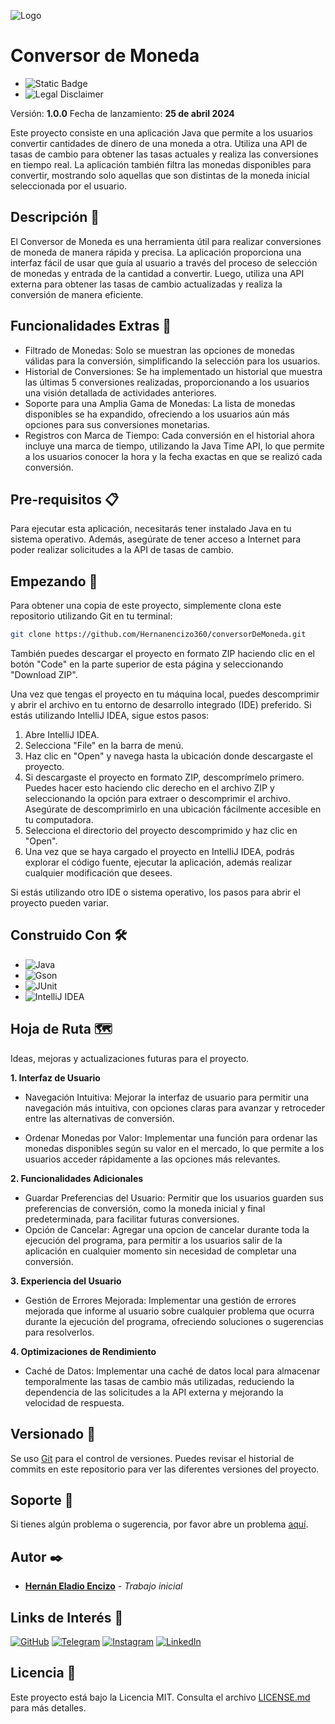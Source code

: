 ![Logo](https://dev-to-uploads.s3.amazonaws.com/uploads/articles/th5xamgrr6se0x5ro4g6.png)

# Conversor de Moneda
- ![Static Badge](https://img.shields.io/badge/Versi%C3%B3n-1.0--SNAPSHOT-blue?style=for-the-badge) 
- ![Legal Disclaimer](https://img.shields.io/badge/License-MIT-succes?style=for-the-badge&logoColor=white&color=blue)

Versión: **1.0.0**
Fecha de lanzamiento: **25 de abril 2024**

Este proyecto consiste en una aplicación Java que permite a los usuarios convertir cantidades de dinero de una moneda a otra. Utiliza una API de tasas de cambio para obtener las tasas actuales y realiza las conversiones en tiempo real. La aplicación también filtra las monedas disponibles para convertir, mostrando solo aquellas que son distintas de la moneda inicial seleccionada por el usuario.

## Descripción 📝

El Conversor de Moneda es una herramienta útil para realizar conversiones de moneda de manera rápida y precisa. La aplicación proporciona una interfaz fácil de usar que guía al usuario a través del proceso de selección de monedas y entrada de la cantidad a convertir. Luego, utiliza una API externa para obtener las tasas de cambio actualizadas y realiza la conversión de manera eficiente.

## Funcionalidades Extras 🚀

- Filtrado de Monedas: Solo se muestran las opciones de monedas válidas para la conversión, simplificando la selección para los usuarios.
- Historial de Conversiones: Se ha implementado un historial que muestra las últimas 5 conversiones realizadas, proporcionando a los usuarios una visión detallada de actividades anteriores.
- Soporte para una Amplia Gama de Monedas: La lista de monedas disponibles se ha expandido, ofreciendo a los usuarios aún más opciones para sus conversiones monetarias.
- Registros con Marca de Tiempo: Cada conversión en el historial ahora incluye una marca de tiempo, utilizando la Java Time API, lo que permite a los usuarios conocer la hora y la fecha exactas en que se realizó cada conversión.


## Pre-requisitos 📋

Para ejecutar esta aplicación, necesitarás tener instalado Java en tu sistema operativo. Además, asegúrate de tener acceso a Internet para poder realizar solicitudes a la API de tasas de cambio.

## Empezando 🏁

Para obtener una copia de este proyecto, simplemente clona este repositorio utilizando Git en tu terminal:

```bash
git clone https://github.com/Hernanencizo360/conversorDeMoneda.git
```

También puedes descargar el proyecto en formato ZIP haciendo clic en el botón "Code" en la parte superior de esta página y seleccionando "Download ZIP".

Una vez que tengas el proyecto en tu máquina local, puedes descomprimir y abrir el archivo en tu entorno de desarrollo integrado (IDE) preferido. 
Si estás utilizando IntelliJ IDEA, sigue estos pasos:

1. Abre IntelliJ IDEA.
2. Selecciona "File" en la barra de menú.
3. Haz clic en "Open" y navega hasta la ubicación donde descargaste el proyecto.
4. Si descargaste el proyecto en formato ZIP, descomprímelo primero. Puedes hacer esto haciendo clic derecho en el archivo ZIP y seleccionando la opción para extraer o descomprimir el archivo. Asegúrate de descomprimirlo en una ubicación fácilmente accesible en tu computadora.
5. Selecciona el directorio del proyecto descomprimido y haz clic en "Open".
6. Una vez que se haya cargado el proyecto en IntelliJ IDEA, podrás explorar el código fuente, ejecutar la aplicación, además realizar cualquier modificación que desees.

Si estás utilizando otro IDE o sistema operativo, los pasos para abrir el proyecto pueden variar.


## Construido Con 🛠️

- ![Java](https://img.shields.io/badge/java-17.0.11-blue.svg?style=for-the-badge&logo=openjdk&logoColor=black)
- ![Gson](https://img.shields.io/badge/Gson-2.10.1-succes?style=for-the-badge&logo=json&logoColor=red&color=succes)
- ![JUnit](https://img.shields.io/badge/JUnit%20Jupiter-RELEASE-success?style=for-the-badge&logo=junit5&logoColor=succes&color=red)
- ![IntelliJ IDEA](https://img.shields.io/badge/IntelliJIDEA-000000.svg?style=for-the-badge&logo=intellij-idea&logoColor=white)



## Hoja de Ruta 🗺️

Ideas, mejoras y actualizaciones futuras para el proyecto.

**1. Interfaz de Usuario**
- Navegación Intuitiva: Mejorar la interfaz de usuario para permitir una navegación más intuitiva, con opciones claras para avanzar y retroceder entre las alternativas de conversión.

- Ordenar Monedas por Valor: Implementar una función para ordenar las monedas disponibles según su valor en el mercado, lo que permite a los usuarios acceder rápidamente a las opciones más relevantes.

**2. Funcionalidades Adicionales**

- Guardar Preferencias del Usuario: Permitir que los usuarios guarden sus preferencias de conversión, como la moneda inicial y final predeterminada, para facilitar futuras conversiones.
- Opción de Cancelar: Agregar una opcion de cancelar durante toda la ejecución del programa, para permitir a los usuarios salir de la aplicación en cualquier momento sin necesidad de completar una conversión.

**3. Experiencia del Usuario**

- Gestión de Errores Mejorada: Implementar una gestión de errores mejorada que informe al usuario sobre cualquier problema que ocurra durante la ejecución del programa, ofreciendo soluciones o sugerencias para resolverlos.

**4. Optimizaciones de Rendimiento**

- Caché de Datos: Implementar una caché de datos local para almacenar temporalmente las tasas de cambio más utilizadas, reduciendo la dependencia de las solicitudes a la API externa y mejorando la velocidad de respuesta.

## Versionado 📌

Se uso [Git](https://git-scm.com) para el control de versiones. Puedes revisar el historial de commits en este repositorio para ver las diferentes versiones del proyecto.

## Soporte 🤝

Si tienes algún problema o sugerencia, por favor abre un problema [aquí](https://github.com/Hernanencizo360/conversorDeMoneda/issues).

## Autor ✒️

- **[Hernán Eladio Encizo](https://github.com/Hernanencizo360)** - _Trabajo inicial_

## Links de Interés 🔗

[![GitHub](https://img.shields.io/badge/GitHub-000?style=for-the-badge&logo=github&logoColor=white)](https://github.com/Hernanencizo360)
[![Telegram](https://img.shields.io/badge/Telegram-2CA5E0?style=for-the-badge&logo=telegram&logoColor=white)](https://t.me/hernanencizo360)
[![Instagram](https://img.shields.io/badge/Instagram-E4405F?style=for-the-badge&logo=instagram&logoColor=white)](https://www.instagram.com/hernanencizo360)
[![LinkedIn](https://img.shields.io/badge/LinkedIn-0A66C2?style=for-the-badge&logo=linkedin&logoColor=white)](https://www.linkedin.com/in/hern%C3%A1n-encizo-b3b355229?original_referer=)


## Licencia 📄

Este proyecto está bajo la Licencia MIT. Consulta el archivo [LICENSE.md](LICENSE.md) para más detalles.
